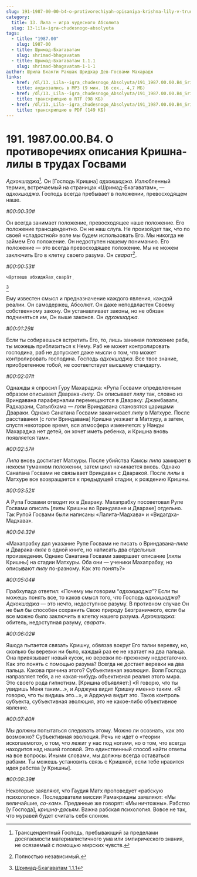 ```yaml
---
slug: 191-1987-00-00-b4-o-protivorechiyah-opisaniya-krishna-lily-v-trudah-gosvami
category:
  title: 13. Лила — игра чудесного Абсолюта
  slug: 13-lila-igra-chudesnogo-absolyuta
tags:
  - title: "1987.00"
    slug: 1987-00
  - title: Шримад-Бхагаватам
    slug: shrimad-bhagavatam
  - title: Шримад-Бхагаватам 1.1.1
    slug: shrimad-bhagavatam-1-1-1
author: Шрила Бхакти Ракшак Шридхар Дев-Госвами Махарадж
links:
  - href: /dl/13._Lila--igra_chudesnogo_Absolyuta/191_1987.00.00.B4_SridharMj_O_protivorechiyah_opisaniya_Krishna-lily_v_trudah_Gosvami.mp3
    title: аудиозапись в MP3 (9 мин. 16 сек., 4,7 МБ)
  - href: /dl/13._Lila--igra_chudesnogo_Absolyuta/191_1987.00.00.B4_SridharMj_O_protivorechiyah_opisaniya_Krishna-lily_v_trudah_Gosvami.rtf
    title: транскрипцию в RTF (98 КБ)
  - href: /dl/13._Lila--igra_chudesnogo_Absolyuta/191_1987.00.00.B4_SridharMj_O_protivorechiyah_opisaniya_Krishna-lily_v_trudah_Gosvami.pdf
    title: транскрипцию в PDF (149 КБ)
---
```


# 191. 1987.00.00.B4. О противоречиях описания Кришна-лилы в трудах Госвами

*Адхокшаджа*[^_ftn1]. Он [Господь Кришна] *адхокшаджа*. Излюбленный термин, встречаемый на страницах «Шримад-Бхагаватам», — *адхокшаджа*. Господь всегда пребывает в положении, превосходящем наше.

*#00:00:30#*

Он всегда занимает положение, превосходящее наше положение. Его положение трансцендентно. Он не наш слуга. Не произойдет так, что по своей «сладостной» воле мы будем использовать Его. Мы никогда не займем Его положение. Он недоступен нашему пониманию. Его положение — это всегда превосходящее положение. Мы не можем заключить Его в клетку своего разума. Он *сварат*[^_ftn2].

*#00:00:53#*

    ча̄ртхешв абхиджн̃ах̣ свара̄т̣
[^_ftn3]

Ему известен смысл и предназначение каждого явления, каждой реалии. Он самодержец, Абсолют. Он даже неподвластен Своему собственному закону. Он устанавливает законы, но не обязан подчиняться им, Он выше законов. Он *адхокшаджа*.

*#00:01:29#*

Если ты собираешься встретить Его, то, лишь занимая положение раба, ты можешь приблизиться к Нему. Раб не может контролировать господина, раб не допускает даже мысли о том, что может контролировать господина. Господь *адхокшаджа*. Все твое знание, приобретенное тобой, не соответствует высшему стандарту.

*#00:02:07#*

Однажды я спросил Гуру Махараджа: «Рупа Госвами определенным образом описывает Дварака-*лилу*. Он описывает *лилу* так, словно из Вриндавана параферналии перемещаются в Двараку: Джамбавати, Радхарани, Сатьябхама — *гопи* Вриндавана становятся царицами Двараки. Однако Санатана Госвами заканчивает *лилу* в Матхуре. После расставания [с *гопи* Вриндавана] Кришна уезжает в Матхуру, а затем, спустя некоторое время, вся атмосфера изменяется: у Нанды Махараджа нет детей, он хочет иметь ребенка, и Кришна вновь появляется там».

*#00:02:57#*

*Лила* вновь достигает Матхуры. После убийства Камсы *лила* замирает в некоем туманном положении, затем цикл начинается вновь. Однако Санатана Госвами не связывает Вриндаван с Дваракой. После *лилы* в Матхуре все возвращается к предыдущей стадии, к рождению Кришны.

*#00:03:52#*

А Рупа Госвами отводит их в Двараку. Махапрабху посоветовал Рупе Госвами описать [*лилы* Кришны во Вриндаване и Двараке] отдельно. Так Рупой Госвами были написаны «Лалита-Мадхава» и «Видагдха-Мадхава».

*#00:04:32#*

«Махапрабху дал указание Рупе Госвами не писать о Вриндавана-*лиле* и Дварака-*лиле* в одной книге, но написать два отдельных произведения. Однако Санатана Госвами завершает описание [*лилы* Кришны] на стадии Матхуры. Оба они — ученики Махапрабху, но описывают *лилу* по-разному. Как это понять?»

*#00:05:04#*

Прабхупада ответил: «Почему мы говорим “*адхокшаджа*”? Если ты можешь понять все, то каков смысл того, что Господь *адхокшаджа*? *Адхокшаджа* — это нечто, недоступное разуму. В противном случае Он не был бы способен сохранить Свою природу Безграничного, если бы все можно было заключить в клетку нашего разума. *Адхокшаджа*: обитель, недоступная разуму, *сварат*».

*#00:06:02#*

Яшода пытается связать Кришну, обвязав вокруг Его талии веревку, но, сколько бы веревки ни было, каждый раз ее не хватает на два пальца. Она привязывает новый кусок, но веревки по-прежнему недостаточно. Как это понять с помощью разума? Всегда не достает веревки на два пальца. Какова причина этого? Субъективная эволюция. Воля Господа направляет тебя, а не какая-нибудь объективная реалия этого мира. Это своего рода гипнотизм. [Кришна объявляет:] «Я говорю, что ты увидишь Меня таким…», и Арджуна видит Кришну именно таким. «Я говорю, что ты видишь это…», и Арджуна видит это. Таков контроль субъекта, субъективная эволюция, это не какое-либо объективное явление.

*#00:07:40#*

Мы должны попытаться следовать этому. Можно ли осознать, как это возможно? Субъективная эволюция. Речь не идет о «теории ископаемого», о том, что лежит у нас под ногами, но о том, что всегда находится над нашей головой. Это единственный способ найти ответы на все вопросы. Иными словами, мы должны всегда оставаться рабами. Ты можешь установить связь с Кришной, если тебе нравится идея рабства [у Кришны].

*#00:08:39#*

Некоторые заявляют, что Гаудия Матх проповедует «рабскую психологию». Последователи миссии Рамакришны заявляют: «Мы величайшие, *со-хам*». Преданные же говорят: «Мы ничтожны». Рабство [у Господа], *кришна-дасьям*. Важна рабская психология. Вовсе не так, что муравей будет считать себя слоном.



[^_ftn1]: Трансцендентный Господь, пребывающий за пределами досягаемости материалистичного ума или эмпирического знания, не осязаемый с помощью мирских чувств.

[^_ftn2]: Полностью независимый.

[^_ftn3]: [Шримад-Бхагаватам 1.1.1](../notes/shrimad-bhagavatam/shrimad-bhagavatam-1-1-1.md)
